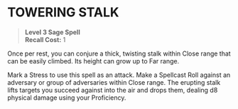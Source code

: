 ﻿---
tags:
  - Ability
  - CharacterOption
name: 'TOWERING STALK'
level: 3
domain: 'Sage'
type: 'Spell'
recall: '1'
description: 'Once per rest, you can conjure a thick, twisting stalk within Close range that can be easily climbed. Its height can grow up to Far range.

Mark a Stress to use this spell as an attack. Make a Spellcast Roll against an adversary or group of adversaries within Close range. The erupting stalk lifts targets you succeed against into the air and drops them, dealing d8 physical damage using your Proficiency.'
---
# TOWERING STALK

> **Level 3 Sage Spell**  
> **Recall Cost:** 1

Once per rest, you can conjure a thick, twisting stalk within Close range that can be easily climbed. Its height can grow up to Far range.

Mark a Stress to use this spell as an attack. Make a Spellcast Roll against an adversary or group of adversaries within Close range. The erupting stalk lifts targets you succeed against into the air and drops them, dealing d8 physical damage using your Proficiency.
